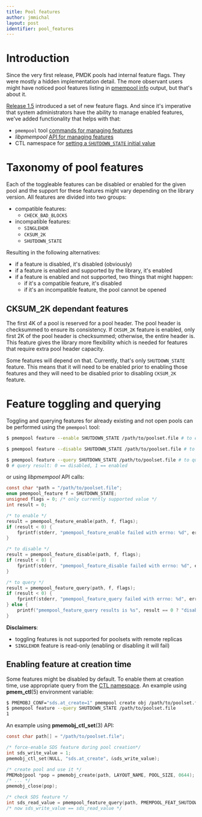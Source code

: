 ```yaml
---
title: Pool features
author: jmmichal
layout: post
identifier: pool_features
---
```


# Introduction

Since the very first release, PMDK pools had internal feature flags. They were
mostly a hidden implementation detail. The more observant users might have
noticed pool features listing in [pmempool info][pmempool-info.1] output,
but that's about it.

[Release 1.5][release-1.5] introduced a set of new feature flags.
And since it's imperative that system administrators have the ability to manage
enabled features, we've added functionality that helps with that:

* `pmempool` tool [commands for managing features][pmempool-feature.1]
* *libpmempool* [API for managing features][pmempool-feature.3]
* CTL namespace for
[setting a `SHUTDOWN_STATE` initial value](#enabling-feature-at-creation-time)

# Taxonomy of pool features

Each of the toggleable features can be disabled or enabled for the given pool
and the support for these features might vary depending on the library version.
All features are divided into two groups:

* compatible features:
	* `CHECK_BAD_BLOCKS`
* incompatible features:
	* `SINGLEHDR`
	* `CKSUM_2K`
	* `SHUTDOWN_STATE`

Resulting in the following alternatives:

- if a feature is disabled, it's disabled (obviously)
- if a feature is enabled and supported by the library, it's enabled
- if a feature is enabled and not supported, two things that might happen:
	- if it's a compatible feature, it's disabled
	- if it's an incompatible feature, the pool cannot be opened

## CKSUM_2K dependant features

The first 4K of a pool is reserved for a pool header. The pool header is
checksummed to ensure its consistency. If `CKSUM_2K` feature is enabled, only
first 2K of the pool header is checksummed; otherwise, the entire header is.
This feature gives the library more flexibility which is needed for features
that require extra pool header capacity.

Some features will depend on that. Currently, that's only `SHUTDOWN_STATE` feature.
This means that it will need to be enabled prior to enabling those features and
they will need to be disabled prior to disabling `CKSUM_2K` feature.

# Feature toggling and querying

Toggling and querying features for already existing and not open pools can
be performed using the `pmempool` tool:

```bash
$ pmempool feature --enable SHUTDOWN_STATE /path/to/poolset.file # to enable

$ pmempool feature --disable SHUTDOWN_STATE /path/to/poolset.file # to disable

$ pmempool feature --query SHUTDOWN_STATE /path/to/poolset.file # to query
0 # query result: 0 == disabled, 1 == enabled
```

or using *libpmempool* API calls:

```c
const char *path = "/path/to/poolset.file";
enum pmempool_feature f = SHUTDOWN_STATE;
unsigned flags = 0; /* only currently supported value */
int result = 0;

/* to enable */
result = pmempool_feature_enable(path, f, flags);
if (result < 0) {
	fprintf(stderr, "pmempool_feature_enable failed with errno: %d", errno);
}

/* to disable */	
result = pmempool_feature_disable(path, f, flags);
if (result < 0) {
	fprintf(stderr, "pmempool_feature_disable failed with errno: %d", errno);
}

/* to query */
result = pmempool_feature_query(path, f, flags);
if (result < 0) {
	fprintf(stderr, "pmempool_feature_query failed with errno: %d", errno);
} else {
	printf("pmempool_feature_query results is %s", result == 0 ? "disabled" : "enabled");
}
```

**Disclaimers**:

- toggling features is not supported for poolsets with remote replicas
- `SINGLEHDR` feature is read-only (enabling or disabling it will fail)

## Enabling feature at creation time

Some features might be disabled by default. To enable them at creation time,
use appropriate query from the [CTL namespace][pmemobj_ctl_get.3].
An example using **pmem_ctl**(5) environment variable:

```bash
$ PMEMOBJ_CONF="sds.at_create=1" pmempool create obj /path/to/poolset.file
$ pmempool feature --query SHUTDOWN_STATE /path/to/poolset.file
1
```

An example using **pmemobj_ctl_set**(3) API:

```c
const char path[] = "/path/to/poolset.file";

/* force-enable SDS feature during pool creation*/
int sds_write_value = 1;
pmemobj_ctl_set(NULL, "sds.at_create", &sds_write_value);

/* create pool and use it */
PMEMobjpool *pop = pmemobj_create(path, LAYOUT_NAME, POOL_SIZE, 0644);
/* ... */
pmemobj_close(pop);

/* check SDS feature */
int sds_read_value = pmempool_feature_query(path, PMEMPOOL_FEAT_SHUTDOWN_STATE, 0);
/* now sds_write_value == sds_read_value */
````

[release-1.5]: http://pmem.io/2018/10/22/release-1-5.html
[RAS]: http://pmem.io/2018/10/22/release-1-5.html#reliability-availability-and-serviceability-ras
[pmempool-info.1]: http://pmem.io/pmdk/manpages/linux/master/pmempool/pmempool-info.1.html
[pmempool-feature.1]: http://pmem.io/pmdk/manpages/linux/master/pmempool/pmempool-feature.1.html
[pmempool-feature.3]: http://pmem.io/pmdk/manpages/linux/master/libpmempool/pmempool_feature_query.3
[pmemobj_ctl_get.3]: http://pmem.io/pmdk/manpages/linux/master/libpmemobj/pmemobj_ctl_get.3
